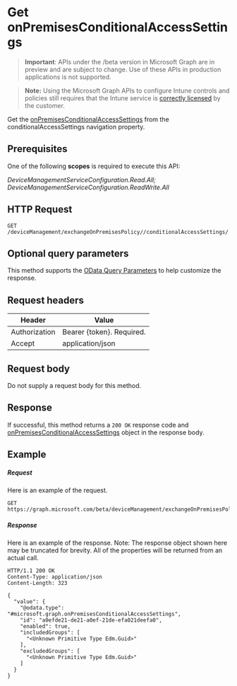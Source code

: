 ﻿# Get onPremisesConditionalAccessSettings

> **Important**: APIs under the /beta version in Microsoft Graph are in preview and are subject to change. Use of these APIs in production applications is not supported.

> **Note:** Using the Microsoft Graph APIs to configure Intune controls and policies still requires that the Intune service is [correctly licensed](https://go.microsoft.com/fwlink/?linkid=839381) by the customer.

Get the [onPremisesConditionalAccessSettings](../resources/intune_onboarding_onpremisesconditionalaccesssettings.md) from the conditionalAccessSettings navigation property.
## Prerequisites
One of the following **scopes** is required to execute this API:

*DeviceManagementServiceConfiguration.Read.All; DeviceManagementServiceConfiguration.ReadWrite.All*
## HTTP Request
<!-- {
  "blockType": "ignored"
}
-->
```http
GET /deviceManagement/exchangeOnPremisesPolicy//conditionalAccessSettings/
```

## Optional query parameters
This method supports the [OData Query Parameters](http://graph.microsoft.io/docs/overview/query_parameters) to help customize the response.
## Request headers
|Header|Value|
|---|---|
|Authorization|Bearer {token}. Required.|
|Accept|application/json|

## Request body
Do not supply a request body for this method.

## Response

If successful, this method returns a `200 OK` response code and [onPremisesConditionalAccessSettings](../resources/intune_onboarding_onpremisesconditionalaccesssettings.md) object in the response body.

## Example

##### Request

Here is an example of the request.
```http
GET https://graph.microsoft.com/beta/deviceManagement/exchangeOnPremisesPolicy//conditionalAccessSettings/
```

##### Response

Here is an example of the response. Note: The response object shown here may be truncated for brevity. All of the properties will be returned from an actual call.
```http
HTTP/1.1 200 OK
Content-Type: application/json
Content-Length: 323

{
  "value": {
    "@odata.type": "#microsoft.graph.onPremisesConditionalAccessSettings",
    "id": "a0efde21-de21-a0ef-21de-efa021deefa0",
    "enabled": true,
    "includedGroups": [
      "<Unknown Primitive Type Edm.Guid>"
    ],
    "excludedGroups": [
      "<Unknown Primitive Type Edm.Guid>"
    ]
  }
}
```



